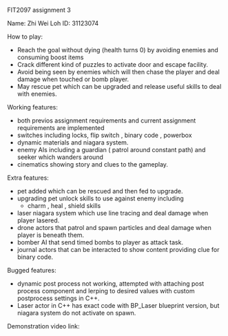 FIT2097 assignment 3

Name: Zhi Wei Loh   ID: 31123074

How to play: 
- Reach the goal without dying (health turns 0) by avoiding enemies and consuming boost items
- Crack different kind of puzzles to activate door and escape facility.
- Avoid being seen by enemies which will then chase the player 
and deal damage when touched or bomb player.
- May rescue pet which can be upgraded and release useful skills to deal with enemies.

Working features:
- both previos assignment requirements and current assignment requirements are implemented
- switches including locks, flip switch , binary code , powerbox
- dynamic materials and niagara system.
- enemy AIs including a guardian ( patrol around constant path) and seeker which wanders around
- cinematics showing story and clues to the gameplay.

Extra features:
- pet added which can be rescued and then fed to upgrade.
- upgrading pet unlock skills to use against enemy including
    - charm , heal , shield skills
- laser niagara system which use line tracing and deal damage when player lasered.
- drone actors that patrol and spawn particles and deal damage when player is beneath them.
- bomber AI that send timed bombs to player as attack task.
- journal actors that can be interacted to show content providing clue for binary code.

Bugged features:
- dynamic post process not working, attempted with attaching post process component
and lerping to desired values with custom postprocess settings in C++.
- Laser actor in C++ has exact code with BP_Laser blueprint version, but niagara system
do not activate on spawn.

Demonstration video link:

